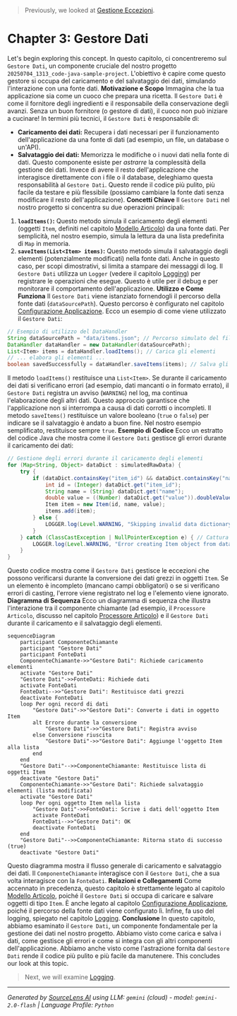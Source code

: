 > Previously, we looked at [Gestione Eccezioni](03_gestione-eccezioni.md).

# Chapter 3: Gestore Dati
Let's begin exploring this concept. In questo capitolo, ci concentreremo sul `Gestore Dati`, un componente cruciale del nostro progetto `20250704_1313_code-java-sample-project`. L'obiettivo è capire come questo gestore si occupa del caricamento e del salvataggio dei dati, simulando l'interazione con una fonte dati.
**Motivazione e Scopo**
Immagina che la tua applicazione sia come un cuoco che prepara una ricetta. Il `Gestore Dati` è come il fornitore degli ingredienti e il responsabile della conservazione degli avanzi. Senza un buon fornitore (o gestore di dati), il cuoco non può iniziare a cucinare! In termini più tecnici, il `Gestore Dati` è responsabile di:
*   **Caricamento dei dati:** Recupera i dati necessari per il funzionamento dell'applicazione da una fonte di dati (ad esempio, un file, un database o un'API).
*   **Salvataggio dei dati:** Memorizza le modifiche o i nuovi dati nella fonte di dati.
Questo componente esiste per *astrarre* la complessità della gestione dei dati. Invece di avere il resto dell'applicazione che interagisce direttamente con i file o il database, deleghiamo questa responsabilità al `Gestore Dati`. Questo rende il codice più pulito, più facile da testare e più flessibile (possiamo cambiare la fonte dati senza modificare il resto dell'applicazione).
**Concetti Chiave**
Il `Gestore Dati` nel nostro progetto si concentra su due operazioni principali:
1.  **`loadItems()`:** Questo metodo simula il caricamento degli elementi (oggetti `Item`, definiti nel capitolo [Modello Articolo](02_modello-articolo.md)) da una fonte dati. Per semplicità, nel nostro esempio, simula la lettura da una lista predefinita di `Map` in memoria.
2.  **`saveItems(List<Item> items)`:** Questo metodo simula il salvataggio degli elementi (potenzialmente modificati) nella fonte dati. Anche in questo caso, per scopi dimostrativi, si limita a stampare dei messaggi di log.
Il `Gestore Dati` utilizza un `Logger` (vedere il capitolo [Logging](05_logging.md)) per registrare le operazioni che esegue. Questo è utile per il debug e per monitorare il comportamento dell'applicazione.
**Utilizzo e Come Funziona**
Il `Gestore Dati` viene istanziato fornendogli il percorso della fonte dati (`dataSourcePath`). Questo percorso è configurato nel capitolo [Configurazione Applicazione](01_configurazione-applicazione.md).
Ecco un esempio di come viene utilizzato il `Gestore Dati`:
```java
// Esempio di utilizzo del DataHandler
String dataSourcePath = "data/items.json"; // Percorso simulato del file dati
DataHandler dataHandler = new DataHandler(dataSourcePath);
List<Item> items = dataHandler.loadItems(); // Carica gli elementi
// ... elabora gli elementi ...
boolean savedSuccessfully = dataHandler.saveItems(items); // Salva gli elementi
```
Il metodo `loadItems()` restituisce una `List<Item>`. Se durante il caricamento dei dati si verificano errori (ad esempio, dati mancanti o in formato errato), il `Gestore Dati` registra un avviso (`WARNING`) nel log, ma continua l'elaborazione degli altri dati. Questo approccio garantisce che l'applicazione non si interrompa a causa di dati corrotti o incompleti.
Il metodo `saveItems()` restituisce un valore booleano (`true` o `false`) per indicare se il salvataggio è andato a buon fine. Nel nostro esempio semplificato, restituisce sempre `true`.
**Esempio di Codice**
Ecco un estratto del codice Java che mostra come il `Gestore Dati` gestisce gli errori durante il caricamento dei dati:
```java
// Gestione degli errori durante il caricamento degli elementi
for (Map<String, Object> dataDict : simulatedRawData) {
    try {
        if (dataDict.containsKey("item_id") && dataDict.containsKey("name") && dataDict.containsKey("value")) {
            int id = (Integer) dataDict.get("item_id");
            String name = (String) dataDict.get("name");
            double value = ((Number) dataDict.get("value")).doubleValue(); // Handle Integer or Double
            Item item = new Item(id, name, value);
            items.add(item);
        } else {
            LOGGER.log(Level.WARNING, "Skipping invalid data dictionary during load: {0}", dataDict); // Salta il dizionario dati non valido durante il caricamento
        }
    } catch (ClassCastException | NullPointerException e) { // Cattura potenziali problemi di casting o null
        LOGGER.log(Level.WARNING, "Error creating Item object from data {0}: {1}", new Object[]{dataDict, e.getMessage()}); // Errore durante la creazione dell'oggetto Item dai dati
    }
}
```
Questo codice mostra come il `Gestore Dati` gestisce le eccezioni che possono verificarsi durante la conversione dei dati grezzi in oggetti `Item`. Se un elemento è incompleto (mancano campi obbligatori) o se si verificano errori di casting, l'errore viene registrato nel log e l'elemento viene ignorato.
**Diagramma di Sequenza**
Ecco un diagramma di sequenza che illustra l'interazione tra il componente chiamante (ad esempio, il `Processore Articolo`, discusso nel capitolo [Processore Articolo](04_processore-articolo.md)) e il `Gestore Dati` durante il caricamento e il salvataggio degli elementi.
```mermaid
sequenceDiagram
    participant ComponenteChiamante
    participant "Gestore Dati"
    participant FonteDati
    ComponenteChiamante->>"Gestore Dati": Richiede caricamento elementi
    activate "Gestore Dati"
    "Gestore Dati"->>FonteDati: Richiede dati
    activate FonteDati
    FonteDati-->>"Gestore Dati": Restituisce dati grezzi
    deactivate FonteDati
    loop Per ogni record di dati
        "Gestore Dati"->>"Gestore Dati": Converte i dati in oggetto Item
        alt Errore durante la conversione
            "Gestore Dati"->>"Gestore Dati": Registra avviso
        else Conversione riuscita
            "Gestore Dati"->>"Gestore Dati": Aggiunge l'oggetto Item alla lista
        end
    end
    "Gestore Dati"-->>ComponenteChiamante: Restituisce lista di oggetti Item
    deactivate "Gestore Dati"
    ComponenteChiamante->>"Gestore Dati": Richiede salvataggio elementi (lista modificata)
    activate "Gestore Dati"
    loop Per ogni oggetto Item nella lista
        "Gestore Dati"->>FonteDati: Scrive i dati dell'oggetto Item
        activate FonteDati
        FonteDati-->>"Gestore Dati": OK
        deactivate FonteDati
    end
    "Gestore Dati"-->>ComponenteChiamante: Ritorna stato di successo (true)
    deactivate "Gestore Dati"
```
Questo diagramma mostra il flusso generale di caricamento e salvataggio dei dati. Il `ComponenteChiamante` interagisce con il `Gestore Dati`, che a sua volta interagisce con la `FonteDati`.
**Relazioni e Collegamenti**
Come accennato in precedenza, questo capitolo è strettamente legato al capitolo [Modello Articolo](02_modello-articolo.md), poiché il `Gestore Dati` si occupa di caricare e salvare oggetti di tipo `Item`. È anche legato al capitolo [Configurazione Applicazione](01_configurazione-applicazione.md), poiché il percorso della fonte dati viene configurato lì. Infine, fa uso del logging, spiegato nel capitolo [Logging](05_logging.md).
**Conclusione**
In questo capitolo, abbiamo esaminato il `Gestore Dati`, un componente fondamentale per la gestione dei dati nel nostro progetto. Abbiamo visto come carica e salva i dati, come gestisce gli errori e come si integra con gli altri componenti dell'applicazione. Abbiamo anche visto come l'astrazione fornita dal `Gestore Dati` rende il codice più pulito e più facile da manutenere.
This concludes our look at this topic.

> Next, we will examine [Logging](05_logging.md).


---

*Generated by [SourceLens AI](https://github.com/openXFlow/sourceLensAI) using LLM: `gemini` (cloud) - model: `gemini-2.0-flash` | Language Profile: `Python`*